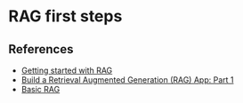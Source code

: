 # RAG first steps

## References

- [Getting started with RAG](https://medium.com/neuml/getting-started-with-rag-9a0cca75f748)
- [Build a Retrieval Augmented Generation (RAG) App: Part 1](https://python.langchain.com/docs/tutorials/rag/)
- [Basic RAG](https://docs.mistral.ai/guides/rag/)
